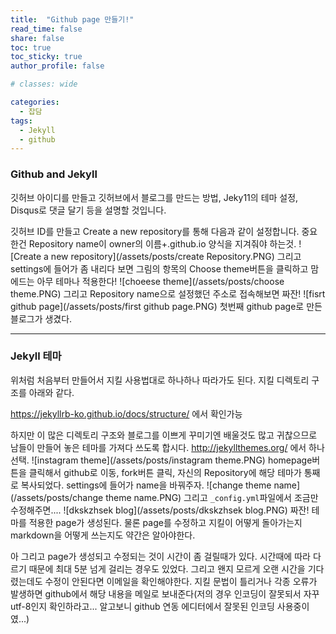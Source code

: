 ```yaml
---
title:  "Github page 만들기!"
read_time: false
share: false
toc: true
toc_sticky: true
author_profile: false

# classes: wide

categories:
  - 잡담
tags:
  - Jekyll
  - github
---
```


### Github and Jekyll

깃허브 아이디를 만들고 깃허브에서 블로그를 만드는 방법, Jeky11의 테마 설정, Disqus로 댓글 달기 등을 설명할 것입니다.

깃허브 ID를 만들고 Create a new repository를 통해 다음과 같이 설정합니다. 중요한건 Repository name이  owner의 이름+.github.io 양식을 지겨줘야 하는것.
![Create a new repository](/assets/posts/create Repository.PNG)
그리고 settings에 들어가 좀 내리다 보면 그림의 항목의 Choose theme버튼을 클릭하고 맘에드는 아무 테마나 적용한다!
![choeese theme](/assets/posts/choose theme.PNG)
그리고 Repository name으로 설정했던 주소로 접속해보면 짜잔!
![fisrt github page](/assets/posts/first github page.PNG)
첫번째 github page로 만든 블로그가 생겼다.

***

### Jekyll 테마

위처럼 처음부터 만들어서 지킬 사용법대로 하나하나 따라가도 된다. 지킬 디렉토리 구조를 아래와 같다.
<!--
```sh
.
├── _config.yml
├── _data
|   └── members.yml
├── _drafts
|   ├── begin-with-the-crazy-ideas.md
|   └── on-simplicity-in-technology.md
├── _includes
|   ├── footer.html
|   └── header.html
├── _layouts
|   ├── default.html
|   └── post.html
├── _posts
|   ├── 2007-10-29-why-every-programmer-should-play-nethack.md
|   └── 2009-04-26-barcamp-boston-4-roundup.md
├── _sass
|   ├── _base.scss
|   └── _layout.scss
├── _site
├── .jekyll-metadata
└── index.html # can also be an 'index.md' with valid YAML Frontmatter
```
-->
https://jekyllrb-ko.github.io/docs/structure/ 에서 확인가능

하지만 이 많은 디렉토리 구조와 블로그를 이쁘게 꾸미기엔 배울것도 많고 귀찮으므로 남들이 만들어 놓은 테마를 가져다 쓰도록 합시다.
http://jekyllthemes.org/ 에서 하나 선택.
![instagram theme](/assets/posts/instagram theme.PNG)
homepage버튼을 클릭해서 github로 이동, fork버튼 클릭, 자신의 Repository에 해당 테마가 통째로 복사되었다. settings에 들어가 name을 바꿔주자.
![change theme name](/assets/posts/change theme name.PNG)
그리고 ```_config.yml```파일에서 조금만 수정해주면....
![dkskzhsek blog](/assets/posts/dkskzhsek blog.PNG)
짜잔! 테마를 적용한 page가 생성된다. 물론 page를 수정하고 지킬이 어떻게 돌아가는지 markdown을 어떻게 쓰는지도 약간은 알아야한다.

아 그리고 page가 생성되고 수정되는 것이 시간이 좀 걸릴때가 있다. 시간때에 따라 다르기 때문에 최대 5분 넘게 걸리는 경우도 있었다.
그리고 왠지 모르게 오랜 시간을 기다렸는데도 수정이 안된다면 이메일을 확인해야한다. 지킬 문법이 틀리거나 각종 오류가 발생하면 github에서 해당 내용을 메일로 보내준다(저의 경우 인코딩이 잘못되서 자꾸 utf-8인지 확인하라고... 알고보니 github 연동 에디터에서 잘못된 인코딩 사용중이였...)